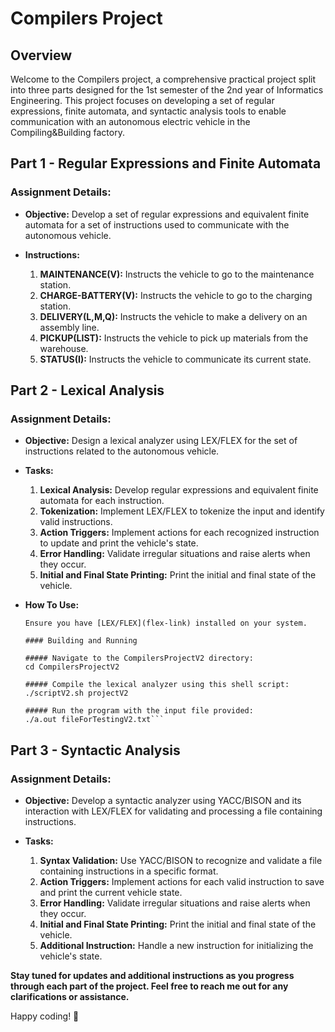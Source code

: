 # Compilers Project

## Overview

Welcome to the Compilers project, a comprehensive practical project split into three parts designed for the 1st semester of the 2nd year of Informatics Engineering. This project focuses on developing a set of regular expressions, finite automata, and syntactic analysis tools to enable communication with an autonomous electric vehicle in the Compiling&Building factory.

## Part 1 - Regular Expressions and Finite Automata
### Assignment Details:

- **Objective:**
  Develop a set of regular expressions and equivalent finite automata for a set of instructions used to communicate with the autonomous vehicle.

- **Instructions:**
  1. **MAINTENANCE(V):** Instructs the vehicle to go to the maintenance station.
  2. **CHARGE-BATTERY(V):** Instructs the vehicle to go to the charging station.
  3. **DELIVERY(L,M,Q):** Instructs the vehicle to make a delivery on an assembly line.
  4. **PICKUP(LIST):** Instructs the vehicle to pick up materials from the warehouse.
  5. **STATUS(I):** Instructs the vehicle to communicate its current state.

## Part 2 - Lexical Analysis
### Assignment Details:

- **Objective:**
  Design a lexical analyzer using LEX/FLEX for the set of instructions related to the autonomous vehicle.

- **Tasks:**
  1. **Lexical Analysis:** Develop regular expressions and equivalent finite automata for each instruction.
  2. **Tokenization:** Implement LEX/FLEX to tokenize the input and identify valid instructions.
  3. **Action Triggers:** Implement actions for each recognized instruction to update and print the vehicle's state.
  4. **Error Handling:** Validate irregular situations and raise alerts when they occur.
  5. **Initial and Final State Printing:** Print the initial and final state of the vehicle.
- **How To Use:**
    ```bash#### Prerequisites
    Ensure you have [LEX/FLEX](flex-link) installed on your system.
    
    #### Building and Running
    
    ##### Navigate to the CompilersProjectV2 directory:
    cd CompilersProjectV2
    
    ##### Compile the lexical analyzer using this shell script:
    ./scriptV2.sh projectV2
    
    ##### Run the program with the input file provided:
    ./a.out fileForTestingV2.txt```

## Part 3 - Syntactic Analysis
### Assignment Details:

- **Objective:**
  Develop a syntactic analyzer using YACC/BISON and its interaction with LEX/FLEX for validating and processing a file containing instructions.

- **Tasks:**
  1. **Syntax Validation:** Use YACC/BISON to recognize and validate a file containing instructions in a specific format.
  2. **Action Triggers:** Implement actions for each valid instruction to save and print the current vehicle state.
  3. **Error Handling:** Validate irregular situations and raise alerts when they occur.
  4. **Initial and Final State Printing:** Print the initial and final state of the vehicle.
  5. **Additional Instruction:** Handle a new instruction for initializing the vehicle's state.

**Stay tuned for updates and additional instructions as you progress through each part of the project. Feel free to reach me out for any clarifications or assistance.**

Happy coding! 🚀
